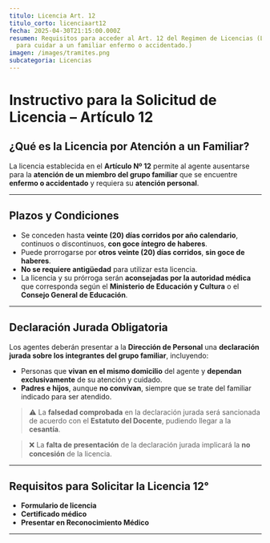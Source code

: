 ```yaml
---
titulo: Licencia Art. 12
titulo_corto: licenciaart12
fecha: 2025-04-30T21:15:00.000Z
resumen: Requisitos para acceder al Art. 12 del Regimen de Licencias (Licencia
  para cuidar a un familiar enfermo o accidentado.)
imagen: /images/tramites.png
subcategoria: Licencias
---
```


# Instructivo para la Solicitud de Licencia – Artículo 12

## ¿Qué es la Licencia por Atención a un Familiar?

La licencia establecida en el **Artículo Nº 12** permite al agente ausentarse para la **atención de un miembro del grupo familiar** que se encuentre **enfermo o accidentado** y requiera su **atención personal**.

---

## Plazos y Condiciones

- Se conceden hasta **veinte (20) días corridos por año calendario**, continuos o discontinuos, **con goce íntegro de haberes**.
- Puede prorrogarse por **otros veinte (20) días corridos**, **sin goce de haberes**.
- **No se requiere antigüedad** para utilizar esta licencia.
- La licencia y su prórroga serán **aconsejadas por la autoridad médica** que corresponda según el **Ministerio de Educación y Cultura** o el **Consejo General de Educación**.

---

## Declaración Jurada Obligatoria

Los agentes deberán presentar a la **Dirección de Personal** una **declaración jurada sobre los integrantes del grupo familiar**, incluyendo:

- Personas que **vivan en el mismo domicilio** del agente y **dependan exclusivamente** de su atención y cuidado.
- **Padres e hijos**, aunque **no convivan**, siempre que se trate del familiar indicado para ser atendido.

> ⚠️ La **falsedad comprobada** en la declaración jurada será sancionada de acuerdo con el **Estatuto del Docente**, pudiendo llegar a la **cesantía**.

> ❌ La **falta de presentación** de la declaración jurada implicará la **no concesión** de la licencia.

---

## Requisitos para Solicitar la Licencia 12°

- **Formulario de licencia**
- **Certificado médico**
- **Presentar en Reconocimiento Médico**

---
